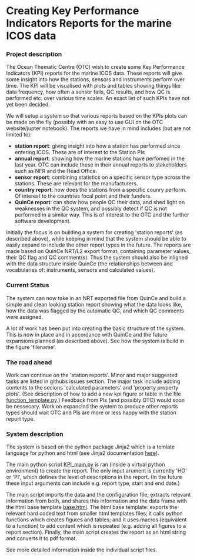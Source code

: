 
Creating Key Performance Indicators Reports for the marine ICOS data
====================================================================


### Project description ###
The Ocean Thematic Centre (OTC) wish to create some Key Performance Indicators
(KPI) reports for the marine ICOS data. These reports will give some insight
into how the stations, sensors and instruments perform over time. The KPI will
be visualised with plots and tables showing things like data frequency, how
often a sensor fails, QC results, and how QC is performed etc. over various
time scales. An exact list of such KPIs have not yet been decided.

We will setup a system so that various reports based on the KPIs plots can be
made on the fly (possibly with an easy to use GUI on the OTC website/jupter
notebook). The reports we have in mind includes (but are not limited to):
* **station report**: giving insight into how a station has performed since
entering ICOS. These are of interest to the Station PIs
* **annual report**: showing how the marine stations have perfomed in the last
 year. OTC can include these in their annual reports to stakeholders such as
 NFR and the Head Office.
* **sensor report**: combining statistics on a specific sensor type across the
stations. These are relevant for the manufacturers.
* **country report**: how does the stations from a specific counry perform. Of
interest to the countries focal point and their funders.
* **QuinCe report**: can show how people QC their data, and shed light on
weaknesses in the QC system, and possibly detect if QC is not performed in a
similar way. This is of interest to the OTC and the further software
development.

Initially the focus is on building a system for creating 'station reports' (as
described above), while keeping in mind that the system should be able to
easily expand to include the other report types in the future. The reports are
made based on QuinCe NRT/L2 export format, containing parameter values,
their QC flag and QC comment(s). Thus the system should also be inligned with
the data structure inside QuinCe (the relationships between and vocabularies
of: instruments, sensors and calculated values).


### Current Status ###
The system can now take in an NRT exported file from QuinCe and build a simple
and clean looking station report showing what the data looks like, how the data
was flagged by the automatic QC, and which QC comments were assigned.

A lot of work has been put into creating the basic structure of the system.
This is now in place and in accordance with QuinCe and the future expansions
planned (as described above). See how the system is build in the figure
'filename'.


### The road ahead ###
Work can continue on the 'station reports'. Minor and major suggested tasks are
listed in githubs issues section. The major task include adding contents to the
secions 'calculated parameters' and 'property property plots'. (See description
of how to add a new kpi figure or table in the file [function_template.py](
Script/quince_kpi/function_template.py).) Feedback from PIs (and possibly OTC)
would soon be nessecary. Work on expancind the system to produce other reports
types should wait OTC and PIs are more or less happy with the station report
type.


### System description ###
The system is based on the python package Jinja2 which is a temlate language
for python and html (see Jinja2 documentation [here](
https://overiq.com/flask-101/basics-of-jinja-template-language/)).

The main python script [KPI_main.py](Script/KPI_main.py) is ran (inside a
virtual python environment) to create the report. The only input arument is
currently 'HO' or 'PI', which defines the level of descriptions in the report.
(In the future these input arguments can include e.g. report type, start and
end date.)

The main script imports the data and the configuration file, extracts relevant
information from both, and shares this information and the data frame with the
html base template [base.html](Script/templates/base.html). The html base
template: exports the relevant hard coded text from smaller html templates
files; it calls python functions which creates figures and tables; and it uses
macros (equivalent to a function) to add content which is repeated (e.g. adding
all figures to a report section). Finally, the main script creates the report
as an html string and converts it to pdf format.

See more detailed information inside the individual script files.